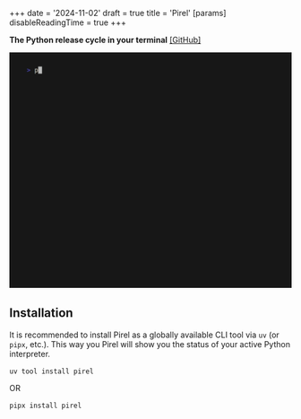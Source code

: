 +++
date = '2024-11-02'
draft = true
title = 'Pirel'
[params]
  disableReadingTime = true
+++

**The Python release cycle in your terminal** [[GitHub]](https://github.com/RafaelWO/pirel)

<!--more-->

![cli-example](https://raw.githubusercontent.com/RafaelWO/pirel/refs/heads/main/assets/images/cli_demo.gif)


## Installation
It is recommended to install Pirel as a globally available CLI tool via `uv` (or `pipx`, etc.).
This way you Pirel will show you the status of your active Python interpreter.

```
uv tool install pirel
```

OR

```
pipx install pirel
```
